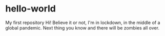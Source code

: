 # hello-world
My first repository
Hi! Believe it or not, I'm in lockdown, in the middle of a global pandemic. Next thing you know and there will be zombies all over. 
